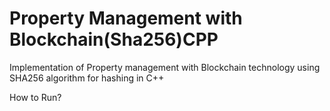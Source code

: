 # Property Management with Blockchain(Sha256)CPP
 Implementation of Property management with Blockchain technology using SHA256 algorithm for hashing in C++

How to Run? <h2>
